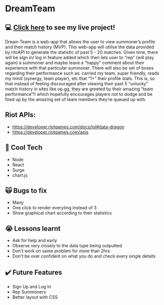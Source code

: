 # DreamTeam

## :computer: [Click here](https://dream-team.surge.sh/) to see my live project!

Dream Team is a web-app that allows the user to view summoner’s profile and their match history (MVP). This web-app will utilise the data provided by ritoAPI to generate the statistic of past 5 - 20 matches. Given time, there will be sign in/ log in feature added which then lets user to “rep” (will play again) a summoner and maybe leave a “happy” comment about their experience with that particular summoner. There will also be set of boxes regarding their performance such as: carried my team, super friendly, reads my mind (synergy, team player), etc that “1+” their profile stats. This is, so that instead of feeling discouraged after viewing their past 5 “unlucky” match history in sites like op.gg, they are greeted by their amazing “team performance”!! which hopefully encourages players not to dodge and be fired up by the amazing set of team members they’re queued up with.

## Riot APIs:
- https://developer.riotgames.com/docs/lol#data-dragon
- https://developer.riotgames.com/apis

## 🚀 Cool Tech
- Node 
- React
- Surge
- chart.js

## 🙀 Bugs to fix
- Many
- One click to render everyting instead of 3
- Show graphical chart according to their statistics

## 😭 Lessons learnt
- Ask for help and early
- Observe very closely to the data type being outputted
- Don't work on same problem for more than 2hrs
- Don't be over confident on what you do and check every single details

## ✔️ Future Features
- Sign Up and Log In
- Rep Summoners
- Better layout with CSS
